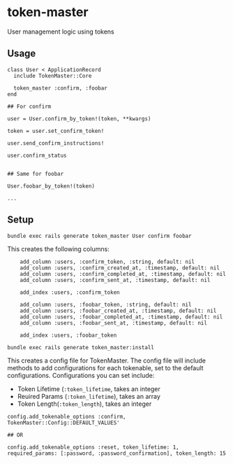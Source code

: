 # token-master
User management logic using tokens

## Usage
```
class User < ApplicationRecord
  include TokenMaster::Core

  token_master :confirm, :foobar
end
```

```
## For confirm

user = User.confirm_by_token!(token, **kwargs)

token = user.set_confirm_token!

user.send_confirm_instructions!

user.confirm_status


## Same for foobar

User.foobar_by_token!(token)

...

```

## Setup

```
bundle exec rails generate token_master User confirm foobar
```

This creates the following columns:
```
    add_column :users, :confirm_token, :string, default: nil
    add_column :users, :confirm_created_at, :timestamp, default: nil
    add_column :users, :confirm_completed_at, :timestamp, default: nil
    add_column :users, :confirm_sent_at, :timestamp, default: nil

    add_index :users, :confirm_token

    add_column :users, :foobar_token, :string, default: nil
    add_column :users, :foobar_created_at, :timestamp, default: nil
    add_column :users, :foobar_completed_at, :timestamp, default: nil
    add_column :users, :foobar_sent_at, :timestamp, default: nil

    add_index :users, :foobar_token
```

```
bundle exec rails generate token_master:install
```
This creates a config file for TokenMaster. The config file will include methods to add configurations for each tokenable, set to the default configurations. Configurations you can set include:

- Token Lifetime (`:token_lifetime`, takes an integer
- Reuired Params (`:token_lifetime`), takes an array
- Token Length(`:token_length`), takes an integer

```
config.add_tokenable_options :confirm, TokenMaster::Config::DEFAULT_VALUES'

## OR

config.add_tokenable_options :reset, token_lifetime: 1, required_params: [:password, :password_confirmation], token_length: 15
```
